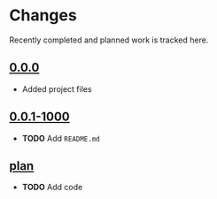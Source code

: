 # Changes
Recently completed and planned work is tracked here.

## [0.0.0](.)
- Added project files
 
## [0.0.1-1000](.)
- **TODO** Add `README.md`

## [plan](.)
- **TODO** Add code
